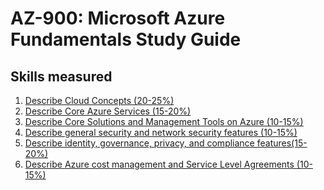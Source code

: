 # AZ-900: Microsoft Azure Fundamentals Study Guide

## Skills measured
1. [Describe Cloud Concepts (20-25%)](1-Describe%20Cloud%20Concepts%20(15-20%25).md)
2. [Describe Core Azure Services (15-20%)](2-Describe%20Core%20Azure%20Services%20(30-35%25).md)
3. [Describe Core Solutions and Management Tools on Azure (10-15%)]()
4. [Describe general security and network security features (10-15%)](3-Describe%20Security%2C%20Privacy%2C%20Compliance%2C%20and%20Trust%20(25-30%25).md)
5. [Describe identity, governance, privacy, and compliance features(15-20%)]()
6. [Describe Azure cost management and Service Level Agreements (10-15%)](4-Describe%20Azure%20Pricing%2C%20Service%20Level%20Agreements%2C%20and%20Lifecycles%20(20-25%25).md)
